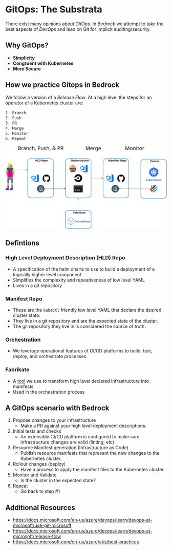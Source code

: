 # GitOps: The Substrata 

There exist many opinions about _GitOps_. In Bedrock we attempt to take the best aspects of _DevOps_ and lean on Git for implicit auditing/security. 

## Why GitOps?

+ **Simplicity**
+ **Congruent with Kubernetes**
+ **More Secure**

## How we practice Gitops in Bedrock
We follow a version of a _Release Flow_. At a high level the steps for an operator of a Kubernetes cluster are:

    1. Branch
    2. Push
    3. PR
    4. Merge
    5. Monitor
    6. Repeat

<img src="images/GitOpsFlow.svg?sanitize=true">

## Defintions

### High Level Deployment Description (HLD) Repo
+ A specification of the helm charts to use to build a deployment of a logically higher level component
+ Simplifies the complexity and repeativeness of low level YAML
+ Lives in a git repository

### Manifest Repo
+ These are the `kubectl` friendly low level YAML that declare the desired cluster state. 
+ They live in a git repository and are the expected state of the cluster. 
+ The git repository they live in is considered the source of truth. 

### Orchestration
+ We leverage operational features of CI/CD platforms to build, test, deploy, and orchestrate processes. 

### Fabrikate
+ A [tool](https://github.com/Microsoft/fabrikate) we use to transform high level declared infrastructure into manifests 
+ Used in the orchestration process

## A GitOps scenario with Bedrock

1. Propose changes to your infrastructure
	+ Make a PR against your high level deployment descriptions.
2. Initial tests and checks 
	+ An extensible CI/CD platform is configured to make sure infrastructure changes are valid (linting, etc)
3. Resource Manifest generation (Infrastructure as Code)
	+ Publish resource manifests that represent the new changes to the Kubernetes cluster.
4. Rollout changes (deploy)
	+ Have a process to apply the manifest files to the Kubernetes cluster.
5. Monitor and Validate
	+ Is the cluster in the expected state?
6. Repeat
    + Go back to step #1

## Additional Resources
+ https://docs.microsoft.com/en-us/azure/devops/learn/devops-at-microsoft/use-git-microsoft
+ https://docs.microsoft.com/en-us/azure/devops/learn/devops-at-microsoft/release-flow
+ https://docs.microsoft.com/en-us/azure/aks/best-practices
